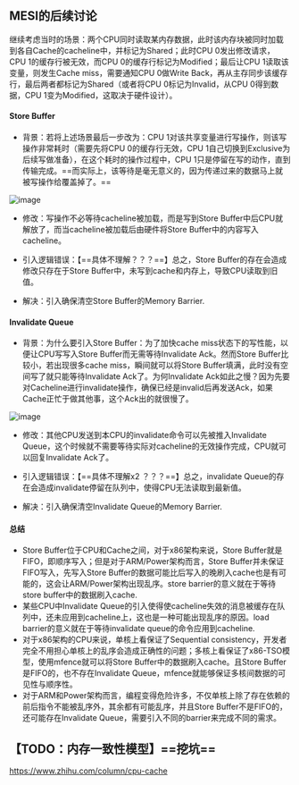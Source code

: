 ## MESI的后续讨论
继续考虑当时的场景：两个CPU同时读取某内存数据，此时该内存块被同时加载到各自Cache的cacheline中，并标记为Shared；此时CPU 0发出修改请求，CPU 1的缓存行被无效，而CPU 0的缓存行标记为Modified；最后让CPU 1读取该变量，则发生Cache miss，需要通知CPU 0做Write Back，再从主存同步该缓存行，最后两者都标记为Shared（或者将CPU 0标记为Invalid，从CPU 0得到数据，CPU 1变为Modified，这取决于硬件设计）。

#### Store Buffer
- 背景：若将上述场景最后一步改为：CPU 1对该共享变量进行写操作，则该写操作非常耗时（需要先将CPU 0的缓存行无效，CPU 1自己切换到Exclusive为后续写做准备），在这个耗时的操作过程中，CPU 1只是停留在写的动作，直到传输完成。==而实际上，该等待是毫无意义的，因为传递过来的数据马上就被写操作给覆盖掉了。==

![image](http://www.wowotech.net/content/uploadfile/201411/a872a1863fec02585bb786a5c382d3eb20141114112005.gif)

- 修改：写操作不必等待cacheline被加载，而是写到Store Buffer中后CPU就解放了，而当cacheline被加载后由硬件将Store Buffer中的内容写入cacheline。

- 引入逻辑错误：【==具体不理解？？？==】总之，Store Buffer的存在会造成修改只存在于Store Buffer中，未写到cache和内存上，导致CPU读取到旧值。

- 解决：引入确保清空Store Buffer的Memory Barrier.


#### Invalidate Queue
- 背景：为什么要引入Store Buffer：为了加快cache miss状态下的写性能，以便让CPU写写入Store Buffer而无需等待Invalidate Ack。然而Store Buffer比较小，若出现很多cache miss，瞬间就可以将Store Buffer填满，此时没有空间写了就只能等待Invalidate Ack了。为何Invalidate Ack如此之慢？因为先要对Cacheline进行invalidate操作，确保已经是invalid后再发送Ack，如果Cache正忙于做其他事，这个Ack出的就很慢了。

![image](http://www.wowotech.net/content/uploadfile/201411/b4c569d306427421b5b657fdcfce3cf120141114112010.gif)

- 修改：其他CPU发送到本CPU的invalidate命令可以先被推入Invalidate Queue，这个时候就不需要等待实际对cacheline的无效操作完成，CPU就可以回复Invalidate Ack了。

- 引入逻辑错误：【==具体不理解x2 ？？？==】总之，invalidate Queue的存在会造成invalidate停留在队列中，使得CPU无法读取到最新值。

- 解决：引入确保清空Invalidate Queue的Memory Barrier.


#### 总结
- Store Buffer位于CPU和Cache之间，对于x86架构来说，Store Buffer就是FIFO，即顺序写入；但是对于ARM/Power架构而言，Store Buffer并未保证FIFO写入，先写入Store Buffer的数据可能比后写入的晚刷入cache也是有可能的，这会让ARM/Power架构出现乱序。store barrier的意义就在于等待store buffer中的数据刷入cache.
- 某些CPU中Invalidate Queue的引入使得使cacheline失效的消息被缓存在队列中，还未应用到cacheline上，这也是一种可能出现乱序的原因。load barrier的意义就在于等待invalidate queue的命令应用到cacheline.
- 对于x86架构的CPU来说，单核上看保证了Sequential consistency，开发者完全不用担心单核上的乱序会造成正确性的问题；多核上看保证了x86-TSO模型，使用mfence就可以将Store Buffer中的数据刷入cache。且Store Buffer是FIFO的，也不存在Invalidate Queue，mfence就能够保证多核间数据的可见性与顺序性。
- 对于ARM和Power架构而言，编程变得危险许多，不仅单核上除了存在依赖的前后指令不能被乱序外，其余都有可能乱序，并且Store Buffer不是FIFO的，还可能存在Invalidate Queue，需要引入不同的barrier来完成不同的需求。


## 【TODO：内存一致性模型】==挖坑==
https://www.zhihu.com/column/cpu-cache